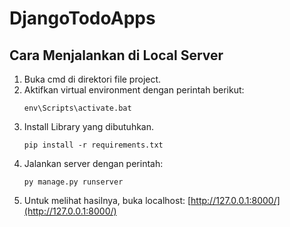 # DjangoTodoApps

## Cara Menjalankan di Local Server

1. Buka cmd di direktori file project.
2. Aktifkan virtual environment dengan perintah berikut:
   ```
   env\Scripts\activate.bat
   ```
3. Install Library yang dibutuhkan.
   ```
   pip install -r requirements.txt
   ```
4. Jalankan server dengan perintah:
   ```
   py manage.py runserver
   ```
5. Untuk melihat hasilnya, buka localhost:
   [http://127.0.0.1:8000/](http://127.0.0.1:8000/)
